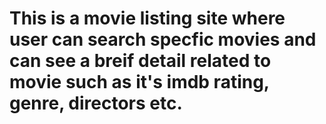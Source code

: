 # This is a movie listing site where user can search specfic movies and can see a breif detail related to movie such as it's imdb rating, genre, directors etc.
